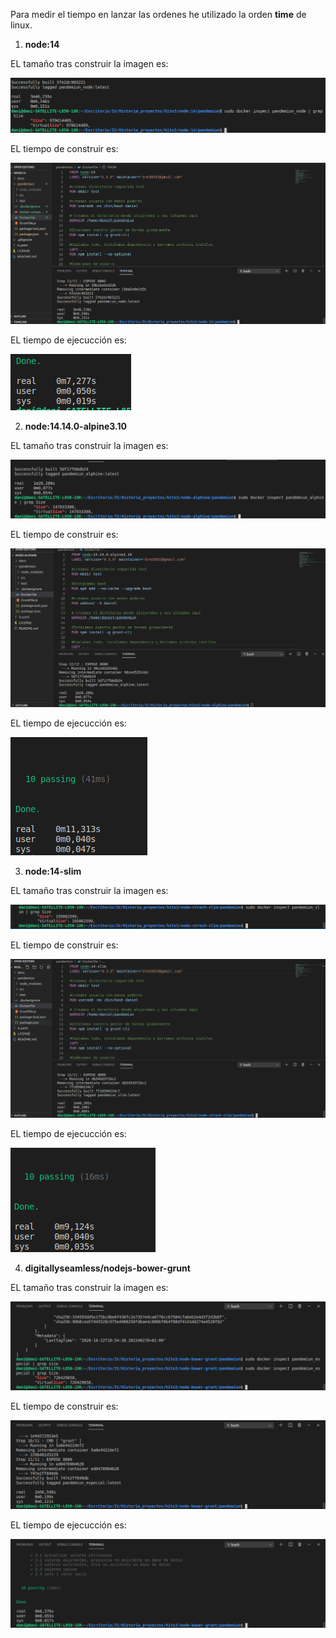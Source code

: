 
Para medir el tiempo en lanzar las ordenes he utilizado la orden **time** de linux.

1. **node:14**

EL tamaño tras construir la imagen es:

![tamaño](docs/img/hito3/hito3_12.png)

EL tiempo de construir es:

![tiempo construcción](docs/img/hito3/hito3_11.png)

EL tiempo de ejecucción es:   

![tiempo ejecucción](docs/img/hito3/hito3_13.png)

2. **node:14.14.0-alpine3.10**

EL tamaño tras construir la imagen es:

![tamaño](docs/img/hito3/hito3_6.png)

EL tiempo de construir es:

![tiempo construcción](docs/img/hito3/hito3_5.png)

EL tiempo de ejecucción es:

![tiempo ejecucción](docs/img/hito3/hito3_7.png)

3. **node:14-slim**

EL tamaño tras construir la imagen es:

![tamaño](docs/img/hito3/hito3_10.png)

EL tiempo de construir es:

![tiempo construcción](docs/img/hito3/hito3_8.png)

EL tiempo de ejecucción es:

![tiempo ejecucción](docs/img/hito3/hito3_9.png)

4. **digitallyseamless/nodejs-bower-grunt**

EL tamaño tras construir la imagen es:

![tamaño](docs/img/hito3/hito3_1.png)

EL tiempo de construir es:

![tiempo construcción](docs/img/hito3/hito3_2.png)

EL tiempo de ejecucción es:

![tiempo ejecucción](docs/img/hito3/hito3_3.png) 